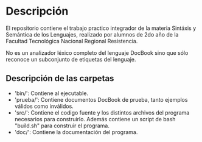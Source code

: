 
# Descripción 
El repositorio contiene el trabajo practico integrador de la materia Sintáxis y Semántica de los Lenguajes, realizado por alumnos de 2do año de la Facultad Tecnológica Nacional Regional Resistencia.

No es un analizador léxico completo del lenguaje DocBook sino que sólo reconoce un subconjunto de etiquetas del lenguaje.

## Descripción de las carpetas
- 'bin/': Contiene al ejecutable.
- 'prueba/': Contiene documentos DocBook de prueba, tanto ejemplos válidos como inválidos.
- 'src/': Contiene el codigo fuente y los distintos archivos del programa necesarios para construirlo. Además contiene un script de bash "build.sh" para construir el programa.
- 'doc/': Contiene la documentación del programa.


